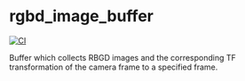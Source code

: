 # rgbd_image_buffer

[![CI](https://github.com/tue-robotics/rgbd/actions/workflows/main.yml/badge.svg)](https://github.com/tue-robotics/rgbd/actions/workflows/main.yml)

Buffer which collects RBGD images and the corresponding TF transformation of the camera frame to a specified frame.
